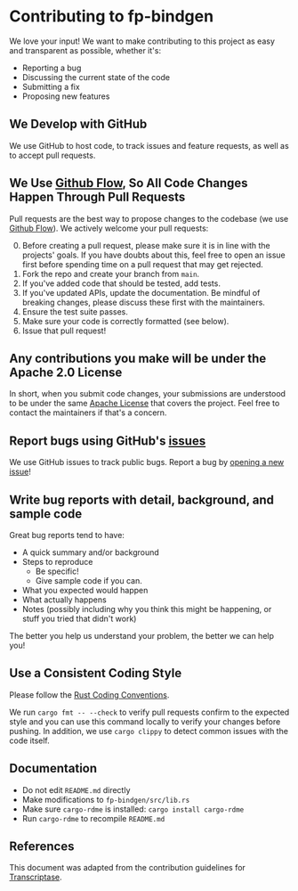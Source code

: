 # Contributing to fp-bindgen

We love your input! We want to make contributing to this project as easy and
transparent as possible, whether it's:

- Reporting a bug
- Discussing the current state of the code
- Submitting a fix
- Proposing new features

## We Develop with GitHub

We use GitHub to host code, to track issues and feature requests, as well as to
accept pull requests.

## We Use [Github Flow](https://docs.github.com/en/get-started/quickstart/github-flow), So All Code Changes Happen Through Pull Requests

Pull requests are the best way to propose changes to the codebase (we use
[Github Flow](https://docs.github.com/en/get-started/quickstart/github-flow)).
We actively welcome your pull requests:

0. Before creating a pull request, please make sure it is in line with the
   projects' goals. If you have doubts about this, feel free to open an issue
   first before spending time on a pull request that may get rejected.
1. Fork the repo and create your branch from `main`.
2. If you've added code that should be tested, add tests.
3. If you've updated APIs, update the documentation. Be mindful of breaking
   changes, please discuss these first with the maintainers.
4. Ensure the test suite passes.
5. Make sure your code is correctly formatted (see below).
6. Issue that pull request!

## Any contributions you make will be under the Apache 2.0 License

In short, when you submit code changes, your submissions are understood to be
under the same [Apache License](LICENSE.txt) that covers the project. Feel free
to contact the maintainers if that's a concern.

## Report bugs using GitHub's [issues](https://github.com/fiberplane/fp-bindgen/issues)

We use GitHub issues to track public bugs. Report a bug by
[opening a new issue](https://github.com/fiberplane/fp-bindgen/issues/new)!

## Write bug reports with detail, background, and sample code

Great bug reports tend to have:

- A quick summary and/or background
- Steps to reproduce
  - Be specific!
  - Give sample code if you can.
- What you expected would happen
- What actually happens
- Notes (possibly including why you think this might be happening, or stuff you tried that didn't work)

The better you help us understand your problem, the better we can help you!

## Use a Consistent Coding Style

Please follow the [Rust Coding Conventions](https://rustc-dev-guide.rust-lang.org/conventions.html).

We run `cargo fmt -- --check` to verify pull requests confirm to the expected
style and you can use this command locally to verify your changes before
pushing. In addition, we use `cargo clippy` to detect common issues with the
code itself.

## Documentation

- Do not edit `README.md` directly
- Make modifications to `fp-bindgen/src/lib.rs`
- Make sure `cargo-rdme` is installed: `cargo install cargo-rdme`
- Run `cargo-rdme` to recompile `README.md`

## References

This document was adapted from the contribution guidelines for
[Transcriptase](https://gist.github.com/briandk/3d2e8b3ec8daf5a27a62).
